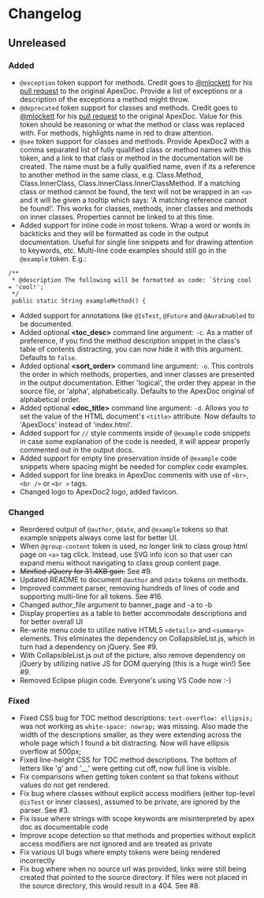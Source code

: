 # Changelog

## Unreleased

### Added
- `@exception` token support for methods. Credit goes to [@mlockett](https://github.com/mlockett) for his [pull request](https://github.com/SalesforceFoundation/ApexDoc/pull/75) to the original ApexDoc. Provide a list of exceptions or a description of the exceptions a method might throw.
- `@deprecated` token support for classes and methods. Credit goes to [@mlockett](https://github.com/mlockett) for his [pull request](https://github.com/SalesforceFoundation/ApexDoc/pull/75) to the original ApexDoc. Value for this token should be reasoning or what the method or class was replaced with. For methods, highlights name in red to draw attention.
- `@see` token support for classes and methods. Provide ApexDoc2 with a comma separated list of fully qualified class or method names with this token, and a link to that class or method in the documentation will be created. The name must be a fully qualified name, even if its a reference to another method in the same class, e.g. Class.Method, Class.InnerClass, Class.InnerClass.InnerClassMethod. If a matching class or method cannot be found, the text will not be wrapped in an `<a>` and it will be given a tooltip which says: 'A matching reference cannot be found!'. This works for classes, methods, inner classes and methods on inner classes. Properties cannot be linked to at this time.
- Added support for inline code in most tokens. Wrap a word or words in backticks and they will be formatted as code in the output documentation. Useful for single line snippets and for drawing attention to keywords, etc. Multi-line code examples should still go in the `@example` token. E.g.:

```
/**
 * @description The following will be formatted as code: `String cool = 'cool!';`
 */
 public static String exampleMethod() {
```
- Added support for annotations like `@IsTest`, `@Future` and `@AuraEnabled` to be documented.
- Added optional **<toc_desc>** command line argument: `-c`. As a matter of preference, if you find the method description snippet in the class's table of contents distracting, you can now hide it with this argument. Defaults to `false`.
- Added optional **<sort_order>** command line argument: `-o`. This controls the order in which methods, properties, and inner classes are presented in the output documentation. Either 'logical', the order they appear in the source file, or 'alpha', alphabetically. Defaults to the ApexDoc original of alphabetical order.
- Added optional **<doc_title>** command line argument: `-d`. Allows you to set the value of the HTML document's `<title>` attribute. Now defaults to 'ApexDocs' instead of 'index.html'.
- Added support for `//` style comments inside of `@example` code snippets in case some explanation of the code is needed, it will appear properly commented out in the output docs.
- Added support for empty line preservation inside of `@example` code snippets where spacing might be needed for complex code examples.
- Added support for line breaks in ApexDoc comments with use of `<br>`, `<br />` or `<br >` tags.
- Changed logo to ApexDoc2 logo, added favicon.

### Changed
- Reordered output of `@author`, `@date`, and `@example` tokens so that example snippets always come last for better UI.
- When `@group-content` token is used, no longer link to class group html page on `<a>` tag click. Instead, use SVG info icon so that user can expand menu without navigating to class group content page.
- ~~Minified JQuery for 31.4KB gain.~~ See #9.
- Updated README to document `@author` and `@date` tokens on methods.
- Improved comment parser, removing hundreds of lines of code and supporting multi-line for all tokens. See #16.
- Changed author_file argument to banner_page and -a to -b
- Display properties as a table to better accommodate descriptions and for better overall UI
- Re-write menu code to utilize native HTML5 `<details>` and `<summary>` elements. This eliminates the dependency on CollapsibleList.js, which in turn had a dependency on jQuery. See #9.
- With CollapsibleList.js out of the picture, also remove dependency on jQuery by utilizing native JS for DOM querying (this is a huge win!) See #9.
- Removed Eclipse plugin code. Everyone's using VS Code now :-)

### Fixed
- Fixed CSS bug for TOC method descriptions: `text-overflow: ellipsis;` was not working as `white-space: nowrap;` was missing. Also made the width of the descriptions smaller, as they were extending across the whole page which I found a bit distracting. Now will have ellipsis overflow at 500px;
- Fixed line-height CSS for TOC method descriptions. The bottom of letters like 'g' and '__' were getting cut off, now full line is visible.
- Fix comparisons when getting token content so that tokens without values do not get rendered.
- Fix bug where classes without explicit access modifiers (either top-level `@isTest` or inner classes), assumed to be private, are ignored by the parser. See #3.
- Fix issue where strings with scope keywords are misinterpreted by apex doc as documentable code
- Improve scope detection so that methods and properties without explicit access modifiers are not ignored and are treated as private
- Fix various UI bugs where empty tokens were being rendered incorrectly
- Fix bug where when no source url was provided, links were still being created that pointed to the source directory. If files were not placed in the source directory, this would result in a 404. See #8.